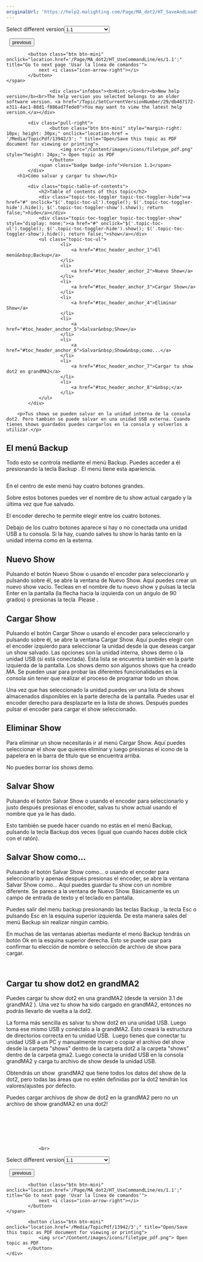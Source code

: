 ```yaml
---
originalUrl: 'https://help2.malighting.com/Page/MA_dot2/HT_SaveAndLoadShow/es/1.1'
---
```


<div class="topic-navigation">

<div class="pull-right">
	<span class="pull-left">


<div class="pull-left">
<form action="/Topic/SetCurrentVersionNumber" class="form-inline" id="frmTagSelector" method="post">	<span class="form-mini">
		<div class="input-prepend"><span class="add-on">Select different version</span><select autocomplete="off" id="versionNumberId" name="versionNumberId" onchange="$(this).closest('#frmTagSelector').submit();" style="width: 120px;"><option value="">- latest -</option>
<option selected="selected" value="3">1.1</option>
<option value="7">1.2</option>
<option value="12">1.3</option>
<option value="16">1.5</option>
<option value="29">1.9</option>
</select></div>
		<input data-val="true" data-val-number="The field Int32 must be a number." data-val-required="The Int32 field is required." id="ProductId" name="ProductId" type="hidden" value="7">
		<input id="CurrentGuid" name="CurrentGuid" type="hidden" value="db467172-e311-4ac1-88d1-f886ad7fede0">
	</span>
</form></div>&nbsp;	</span>
	<span class="pull-right" style="white-space: nowrap;">
			<button class="btn btn-mini" onclick="location.href='/Page/MA_dot2/HT_AddAndPatchFixtures/es/1.1'; " title="Go to previous page 'Añadir aparatos y patch'">
				<i class="icon-arrow-left"></i> previous
			</button>

			<button class="btn btn-mini" onclick="location.href='/Page/MA_dot2/HT_UseCommandLine/es/1.1';" title="Go to next page 'Usar la línea de comandos'">
				next <i class="icon-arrow-right"></i> 
			</button>
	</span>
</div>
<div class="clear-fix" style="margin-bottom: 10px"></div>
</div>

					<div class="infobox"><b>Hint:</b><br><b>New help version</b><br>The help version you selected belongs to an older software version. <a href="/Topic/SetCurrentVersionNumber/29/db467172-e311-4ac1-88d1-f886ad7fede0">You may want to view the latest help version.</a></div>

			<div class="pull-right">
					<button class="btn btn-mini" style="margin-right: 10px; height: 30px;" onclick="location.href = '/Media/TopicPdf/13942/3'; " title="Open/Save this topic as PDF document for viewing or printing">
						<img src="/Content/images/icons/filetype_pdf.png" style="height: 24px;"> Open topic as PDF
					</button>
				<span class="badge badge-info">Version 1.1</span>
			</div>
		<h1>Cómo salvar y cargar tu show</h1>

			<div class="topic-table-of-contents">
				<h2>Table of contents of this topic</h2>
				<div class="topic-toc-toggler topic-toc-toggler-hide"><a href="#" onclick="$('.topic-toc-ul').toggle(); $('.topic-toc-toggler-hide').hide(); $('.topic-toc-toggler-show').show(); return false;">hide</a></div>
				<div class="topic-toc-toggler topic-toc-toggler-show" style="display: none;"><a href="#" onclick="$('.topic-toc-ul').toggle(); $('.topic-toc-toggler-hide').show(); $('.topic-toc-toggler-show').hide(); return false;">show</a></div>
				<ul class="topic-toc-ul">
						<li>
							<a href="#toc_header_anchor_1">El menú&nbsp;Backup</a>
						</li>
						<li>
							<a href="#toc_header_anchor_2">Nuevo Show</a>
						</li>
						<li>
							<a href="#toc_header_anchor_3">Cargar Show</a>
						</li>
						<li>
							<a href="#toc_header_anchor_4">Eliminar Show</a>
						</li>
						<li>
							<a href="#toc_header_anchor_5">Salvar&nbsp;Show</a>
						</li>
						<li>
							<a href="#toc_header_anchor_6">Salvar&nbsp;Show&nbsp;como...</a>
						</li>
						<li>
							<a href="#toc_header_anchor_7">Cargar tu show dot2 en grandMA2</a>
						</li>
						<li>
							<a href="#toc_header_anchor_8">&nbsp;</a>
						</li>
				</ul>
			</div>

		<p>Tus shows se pueden salvar en la unidad interna de la consola dot2. Pero también se puede salvar en una unidad USB externa. Cuando tienes shows guardados puedes cargarlos en la consola y volverlos a utilizar.</p>

<a name="toc_header_anchor_1" id="toc_header_anchor_1" class="topic-toc-item"></a><h2>El menú&nbsp;Backup</h2>

<p>Todo esto se controla mediante el menú Backup. Puedes acceder a él presionando la tecla&nbsp;<span class="hardkey">Backup</span>&nbsp;. El menú tiene esta apariencia.</p>

<p><img alt="" src="/Media/Image/Dot2_ViewsandWindows_BackupWindow01_1-0.PNG"></p>

<p>En el centro de este menú hay cuatro botones grandes.</p>

<p>Sobre estos botones puedes ver el nombre de tu show actual cargado y la última vez que fue salvado.</p>

<p>El encoder derecho te permite elegir entre los cuatro botones.</p>

<p>Debajo de los cuatro botones aparece si hay o no conectada una unidad USB a tu consola. Si la hay, cuando salves tu show lo harás tanto en la unidad interna como en la externa.</p>

<a name="toc_header_anchor_2" id="toc_header_anchor_2" class="topic-toc-item"></a><h2>Nuevo Show</h2>

<p>Pulsando el botón&nbsp;<span class="softkey">Nuevo Show</span> o usando el encoder para seleccionarlo y pulsando sobre él, se abre la ventana de Nuevo Show. Aquí puedes crear un nuevo show vacío. Tecleas en el nombre de tu nuevo show y pulsas la tecla Enter en la pantalla (la flecha hacia la izquierda con un ángulo de 90 grados) o presionas la tecla&nbsp; <span class="hardkey">Please</span>&nbsp;.</p>

<a name="toc_header_anchor_3" id="toc_header_anchor_3" class="topic-toc-item"></a><h2>Cargar Show</h2>

<p>Pulsando el botón&nbsp;<span class="softkey">Cargar Show</span>&nbsp;o usando el encoder para seleccionarlo y pulsando sobre él, se abre la ventana Cargar Show. Aquí puedes elegir con el encoder izquierdo para seleccionar la unidad&nbsp;desde la que deseas cargar un show salvado. Las opciones son la unidad interna, shows demo o la unidad USB (si está conectada). Esta lista se encuentra también en la parte izquierda de la pantalla. Los shows demo son algunos shows que ha creado MA. Se pueden usar para probar las diferentes funcionalidades en la consola sin tener que realizar el proceso de programar todo un show.</p>

<p>Una vez que has seleccionado la unidad puedes ver una lista de shows almacenados disponibles en la parte derecha de la pantalla. Puedes usar el encoder derecho para desplazarte en la lista de shows. Después puedes pulsar el encoder para cargar el show seleccionado.</p>

<a name="toc_header_anchor_4" id="toc_header_anchor_4" class="topic-toc-item"></a><h2>Eliminar Show</h2>

<p>Para eliminar un show necesitarás ir al menú Cargar Show. Aquí puedes seleccionar el show que quieres eliminar y luego presionas el icono de la papelera en la barra de título que se encuentra arriba.</p>

<p>No puedes borrar los shows demo.</p>

<a name="toc_header_anchor_5" id="toc_header_anchor_5" class="topic-toc-item"></a><h2>Salvar&nbsp;Show</h2>

<p>Pulsando el botón&nbsp;<span class="softkey">Salvar Show</span> o usando el encoder para seleccionarlo y justo después presionas el encoder, salvas tu show actual usando el nombre que ya le has dado.</p>

<div class="tip">Esto también se puede hacer cuando no estás en el menú Backup, pulsando la tecla&nbsp;<span class="hardkey">Backup</span>&nbsp;dos veces (igual que cuando haces doble click con el ratón).</div>

<a name="toc_header_anchor_6" id="toc_header_anchor_6" class="topic-toc-item"></a><h2>Salvar&nbsp;Show&nbsp;como...</h2>

<p>Pulsando el botón&nbsp;<span class="softkey">Salvar Show como...</span> o usando el encoder para seleccionarlo y apenas después presionas el encoder, se abre la ventana Salvar Show como... Aquí puedes guardar tu show con un nombre diferente. Se parece a la ventana de Nuevo Show. Básicamente es un campo de entrada de texto y el teclado en pantalla.</p>

<p>Puedes salir del menu backup presionando las teclas&nbsp;<span class="hardkey">Backup</span> , la tecla&nbsp;<span class="hardkey">Esc</span> o pulsando&nbsp;<span class="softkey">Esc</span>&nbsp;en la esquina superior izquierda. De esta manera sales del menú Backup sin realizar ningún cambio.</p>

<p>En muchas de las ventanas abiertas mediante el menú Backup tendrás un botón&nbsp;<span class="softkey">Ok</span> en la esquina superior derecha. Esto se puede usar para confirmar tu elección de nombre o selección de archivo de show para cargar.&nbsp;</p>

<p>&nbsp;</p>

<a name="toc_header_anchor_7" id="toc_header_anchor_7" class="topic-toc-item"></a><h2>Cargar tu show dot2 en grandMA2</h2>

<p>Puedes cargar tu show dot2 en una grandMA2 (desde la versión 3.1 de grandMA2 ). Una vez tu show ha sido cargado en grandMA2, entonces no podrás llevarlo de vuelta a la&nbsp;dot2.</p>

<p>La forma más sencilla es salvar tu show dot2 en una unidad USB. Luego toma ese mismo USB y conéctalo a la grandMA2. Esto creará la estructura de directorios correcta en tu unidad USB. &nbsp;Luego tienes que conectar tu unidad USB a un PC y manualmente mover o copiar el archivo del show desde la carpeta "shows" dentro de la carpeta dot2 a la carpeta "shows" dentro de la carpeta gma2. Luego conecta la unidad USB en la consola grandMA2 y carga tu archivo de show desde la unidad USB.</p>

<p>Obtendrás un show &nbsp;grandMA2 que tiene todos los datos del show de la dot2, pero todas las áreas que no estén definidas por la dot2 tendrán los valores/ajustes por defecto.</p>

<div class="restriction">Puedes cargar archivos de show de dot2 en la grandMA2 pero no un archivo de show grandMA2 en una dot2!</div>

<p>&nbsp;</p>

<a name="toc_header_anchor_8" id="toc_header_anchor_8" class="topic-toc-item"></a><h2>&nbsp;</h2>


				<br>
<div class="topic-navigation">

<div class="pull-right">
	<span class="pull-left">


<div class="pull-left">
<form action="/Topic/SetCurrentVersionNumber" class="form-inline" id="frmTagSelector" method="post">	<span class="form-mini">
		<div class="input-prepend"><span class="add-on">Select different version</span><select autocomplete="off" id="versionNumberId" name="versionNumberId" onchange="$(this).closest('#frmTagSelector').submit();" style="width: 120px;"><option value="">- latest -</option>
<option selected="selected" value="3">1.1</option>
<option value="7">1.2</option>
<option value="12">1.3</option>
<option value="16">1.5</option>
<option value="29">1.9</option>
</select></div>
		<input data-val="true" data-val-number="The field Int32 must be a number." data-val-required="The Int32 field is required." id="ProductId" name="ProductId" type="hidden" value="7">
		<input id="CurrentGuid" name="CurrentGuid" type="hidden" value="db467172-e311-4ac1-88d1-f886ad7fede0">
	</span>
</form></div>&nbsp;	</span>
	<span class="pull-right" style="white-space: nowrap;">
			<button class="btn btn-mini" onclick="location.href='/Page/MA_dot2/HT_AddAndPatchFixtures/es/1.1'; " title="Go to previous page 'Añadir aparatos y patch'">
				<i class="icon-arrow-left"></i> previous
			</button>

			<button class="btn btn-mini" onclick="location.href='/Page/MA_dot2/HT_UseCommandLine/es/1.1';" title="Go to next page 'Usar la línea de comandos'">
				next <i class="icon-arrow-right"></i> 
			</button>
	</span>
</div>
	<div class="clear-fix"></div>
	<div class="pull-right">
	
			<button class="btn btn-mini" onclick="location.href='/Media/TopicPdf/13942/3';" title="Open/Save this topic as PDF document for viewing or printing">
				<img src="/Content/images/icons/filetype_pdf.png"> Open topic as PDF
			</button>
	</div>
<div class="clear-fix" style="margin-bottom: 10px"></div>
</div>

	
